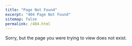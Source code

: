 ```yaml
---
title: "Page Not Found"
excerpt: "404 Page Not Found"
sitemap: false
permalink: /404.html
---
```


Sorry, but the page you were trying to view does not exist.
